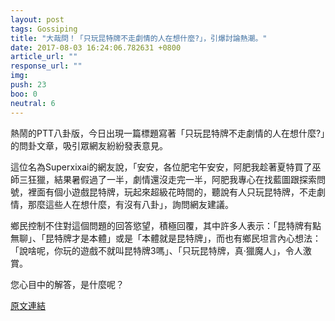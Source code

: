 ```yaml
---
layout: post
tags: Gossiping
title: "大哉問！「只玩昆特牌不走劇情的人在想什麼?」，引爆討論熱潮。"
date: 2017-08-03 16:24:06.782631 +0800
article_url: ""
response_url: ""
img: 
push: 23
boo: 0
neutral: 6
---
```


熱鬧的PTT八卦版，今日出現一篇標題寫著「只玩昆特牌不走劇情的人在想什麼?」的問卦文章，吸引眾網友紛紛發表意見。

這位名為Superxixai的網友說，「安安，各位肥宅午安安，阿肥我趁著夏特買了巫師三狂獵，結果暑假過了一半，劇情還沒走完一半，阿肥我專心在找藍圖跟探索問號，裡面有個小遊戲昆特牌，玩起來超級花時間的，聽說有人只玩昆特牌，不走劇情，那麼這些人在想什麼，有沒有八卦」，詢問網友建議。

鄉民控制不住對這個問題的回答慾望，積極回覆，其中許多人表示：「昆特牌有點無聊」、「昆特牌才是本體」或是「本體就是昆特牌」，而也有鄉民坦言內心想法：「說啥呢，你玩的遊戲不就叫昆特牌3嗎」、「只玩昆特牌，真·獵魔人」，令人激賞。

您心目中的解答，是什麼呢？

<a href = "https://www.ptt.cc/bbs/Gossiping/M.1501218872.A.926.html">原文連結</a>

